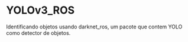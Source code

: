 # YOLOv3_ROS
Identificando objetos usando darknet_ros, um pacote que contem YOLO como detector de objetos. 
